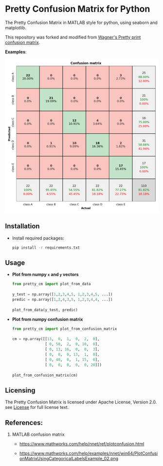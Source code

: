 # Pretty Confusion Matrix for Python
The Pretty Confusion Matrix in MATLAB style for python, using seaborn and matplotlib.

This repository was forked and modified from [Wagner's Pretty print confusion matrix](https://github.com/wcipriano/pretty-print-confusion-matrix).

**Examples**:

<img src="Screenshots/conf_matrix_default.png" width="650" alt="Example of Pretty Confusion Matrix">

## Installation
- Install required packages:
   ```bash
   pip install -r requirements.txt
   ```

## Usage

- **Plot from numpy `x` and `y` vectors**
   ```python
   from pretty_cm import plot_from_data

   y_test = np.array([1,2,3,4,5, 1,2,3,4,5, ...])
   predic = np.array([1,2,4,3,5, 1,2,3,4,4, ...])

   plot_from_data(y_test, predic)
   ```

- **Plot from numpy confusion matrix**
   ```python
   from pretty_cm import plot_from_confusion_matrix

   cm = np.array([[13,  0,  1,  0,  2,  0],
                  [ 0, 50,  2,  0, 10,  0],
                  [ 0, 13, 16,  0,  0,  3],
                  [ 0,  0,  0, 13,  1,  0],
                  [ 0, 40,  0,  1, 15,  0],
                  [ 0,  0,  0,  0,  0, 20]])

   plot_from_confusion_matrix(cm)
   ```

## Licensing
The Pretty Confusion Matrix is licensed under Apache License, Version 2.0. see [License](LICENSE) for full license text.

## References:
1. MATLAB confusion matrix

   - https://www.mathworks.com/help/nnet/ref/plotconfusion.html
   
   - https://www.mathworks.com/help/examples/nnet/win64/PlotConfusionMatrixUsingCategoricalLabelsExample_02.png